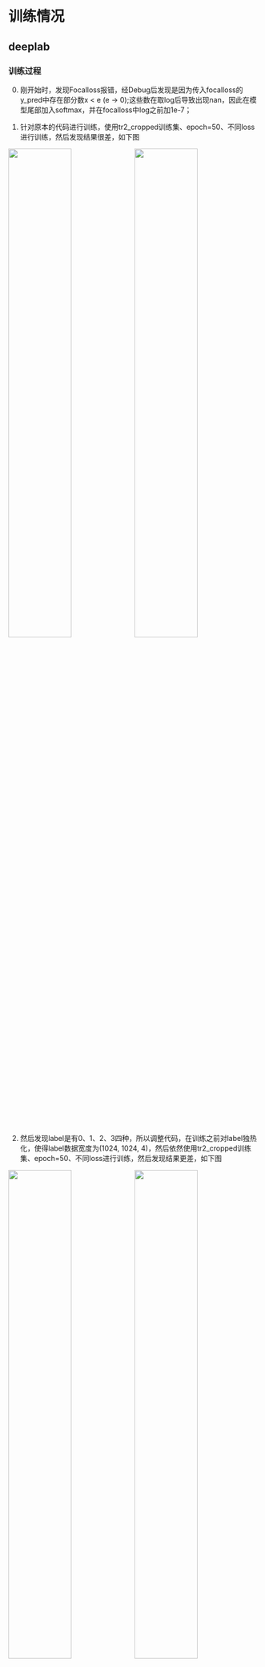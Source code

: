 # 训练情况

## deeplab

### 训练过程

0. 刚开始时，发现Focalloss报错，经Debug后发现是因为传入focalloss的y_pred中存在部分数x < e (e -> 0);这些数在取log后导致出现nan，因此在模型尾部加入softmax，并在focalloss中log之前加1e-7；

1. 针对原本的代码进行训练，使用tr2_cropped训练集、epoch=50、不同loss进行训练，然后发现结果很差，如下图

<img src="../../dataset/dataset/tr2_cropped/data/1.png" width="50%" height="50%"><img src="../train/manual_check/img/deeplab/tr2/predict_img_lovasz.png" width="50%" height="50%">

2. 然后发现label是有0、1、2、3四种，所以调整代码，在训练之前对label独热化，使得label数据宽度为(1024, 1024, 4)，然后依然使用tr2_cropped训练集、epoch=50、不同loss进行训练，然后发现结果更差，如下图

<img src="../../dataset/dataset/tr2_cropped/data/1.png" width="50%" height="50%"><img src="../train/manual_check/img/deeplab/tr2/predict_img_lovasz_4.png" width="50%" height="50%">

3. 因为当前基于MobilenetV2的Deeplab模型参数量较大(大约8e7)，而tr2_cropped训练集很小，所以决定采用tr3_cropped训练集、epoch=50、不同loss进行训练，然后发现结果稍有好转，如下图

<img src="../../dataset/dataset/tr3_cropped/data/1.png" width="50%" height="50%"><img src="../train/manual_check/img/deeplab/tr3/lovasz/img1_ep50.png" width="50%" height="50%">

### 训练发现
0. 这个label太差了，比如这个原图和label的对比，植被的标注很奇怪；

<img src="../../dataset/dataset/tr3_cropped/data/1.png" width="50%" height="50%"><img src="../train/manual_check/img/label/label_img_1.png" width="50%" height="50%">

还有这个，比例差距太大；

<img src="../../dataset/dataset/tr3_cropped/data/3.png" width="50%" height="50%"><img src="../train/manual_check/img/label/label_img_3.png" width="50%" height="50%">

1. 从metrics上来说，交叉熵和Focalloss效果奇差，metrics基本不变甚至下降；Diceloss和Boundaryloss效果很差，metrics稍有变化；Lovaszloss效果很好，metrics平稳上升，因此一个训练方向就是继续加大数据集和epoch，看lovaszloss的metrics能否继续提高；

经检验lovasz的metrics确实能提高，但推理效果更差了，用训练集推理应该不会过拟合啊，很烦)，下图分别是ep=20、50、100的推理情况

<img src="../train/manual_check/img/deeplab/tr3/lovasz/img1_ep20.png" width="30%" height="30%"><img src="../train/manual_check/img/deeplab/tr3/lovasz/img1_ep50.png" width="30%" height="30%"><img src="../train/manual_check/img/deeplab/tr3/lovasz/img1_ep100.png" width="30%" height="30%">


2. 从手动推理效果来看，除了focalloss之外，其他的都有些像那么回事，因此可以尝试组合loss，另外focalloss大概率是写的有问题，需要改一下

3. 可以尝试使用Mobilenet的预训练权重，但是这里是直接resize图片的大小为(224, 224, 3)吗？


## Unet
一开始Unet的结构没有加上BatchNormalization层，导致训练的时候没有训了大约2个epochs之后loss不再下降，而作为metrics的mean_io_u也不再上升，这一点很奇怪，但是没有管，仍然硬train一发，这里batchsize = 1，可能会有使得模型的训练中存在噪声影响以及速度过慢等问题，model.compile采用:

```
optimizer = tf.keras.optimizers.Adam(),
loss = BinaryCrossentropy()，
metrics=tf.keras.metrics.MeanIoU(num_classes=4)
Unet模型config为:
{"model_config": {"min_kernel_num": 64, "num_classes": 4, "depth": 4}, "train_config": {"epochs": 20, "batch_size": null}}
```

如上，训练20epochs，手动推理查看效果，效果极差，这里给出对比图，图1是原图，图2是训练后的语义分割表现：

<img src="../../dataset/dataset/tr3_cropped/data/1.png" width="50%" height="50%"><img src="../train/manual_check/img/unet/predict_img1_BiEntropy_ep20.png" width="50%" height="50%">


那么这很明显模型没有学习到东西，结合之前loss不再下降的表现，初步猜想是梯度没有回传过去，导致只有最后的几层被更新，其余的前面的层没有接收到gradient。于是在原有的Unet模型中，在encoder和decoder的layer中都加上BatchNormalization层，又测试了一遍，发现问题似乎得到了解决。这里我们仍然采用同样的loss function，model.compile采用:

```
optimizer = tf.keras.optimizers.Adam(),
loss = BinaryCrossentropy(),
metrics=tf.keras.metrics.MeanIoU(num_classes=4)
Unet模型config为:
{"model_config": {"min_kernel_num": 64, "num_classes": 4, "depth": 4}, "train_config": {"epochs": 20, "batch_size": null}}
```

进行手动推理，有原图和语义分割结果比较如下：

<img src="../../dataset/dataset/tr3_cropped/data/1.png" width="50%" height="50%"><img src="../train/manual_check/img/unet/predict_img1_BiEntropyLoss_ep20.png" width="50%" height="50%">

发现效果很好，但BinaryCrossentropy()其实并不算特别出色的loss function，所以又换成了LovaszLoss()，仅仅train掉10个epochs，表现已经超出BinaryCrossentropy()作为loss function时的表现，其语义分割结果如下：

<img src="../../dataset/dataset/tr3_cropped/data/1.png" width="50%" height="50%"><img src="../train/manual_check/img/unet/predict_img1_LovaszLoss_ep10.png" width="50%" height="50%">

所以最后我们初步再对现有的loss function每个再循环20个epochs，观察其后续结果
